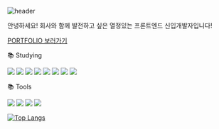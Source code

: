 ![header](https://capsule-render.vercel.app/api?type=waving&color=random&height=300&section=header&text=Hello✋%20%20I'm%20Hajin&fontSize=70&fontAlignY=40)

안녕하세요! 회사와 함께 발전하고 싶은 열정있는 프론트엔드 신입개발자입니다!


<a href="https://hajinkimm.github.io/portfolio/dist/">PORTFOLIO 보러가기</a></p>

📚 Studying

<img src="https://img.shields.io/badge/HTML5-E34F26?style=flat-square&logo=HTML5&logoColor=ffffff"/> <img src="https://img.shields.io/badge/CSS3-1572B6?style=flat-square&logo=CSS3&logoColor=ffffff"/> <img src="https://img.shields.io/badge/javascript-F7DF1E?style=flat-square&logo=javascript&logoColor=000000"/> <img src="https://img.shields.io/badge/react-61DAFB?style=flat-square&logo=react&logoColor=ffffff"/> <img src="https://img.shields.io/badge/sass-CC6699?style=flat-square&logo=sass&logoColor=ffffff"/> <img src="https://img.shields.io/badge/styledcomponents-DB7093?style=flat-square&logo=styledcomponents&logoColor=ffffff"/> <img src="https://img.shields.io/badge/vite-646CFF?style=flat-square&logo=vite&logoColor=ffffff"/> <img src="https://img.shields.io/badge/redux-764ABC?style=flat-square&logo=redux&logoColor=ffffff"/>

📚 Tools

<img src="https://img.shields.io/badge/figma-F24E1E?style=flat-square&logo=figma&logoColor=ffffff"/> <img src="https://img.shields.io/badge/github-181717?style=flat-square&logo=github&logoColor=ffffff"/> <img src="https://img.shields.io/badge/slack-181717?style=flat-square&logo=slack&logoColor=ffffff"/> <img src="https://img.shields.io/badge/notion-181717?style=flat-square&logo=notion&logoColor=ffffff"/>

[![Top Langs](https://github-readme-stats.vercel.app/api/top-langs/?username=HajinKimm&layout=compact&min-height=170)](https://github.com/HajinKimm/github-readme-stats)




